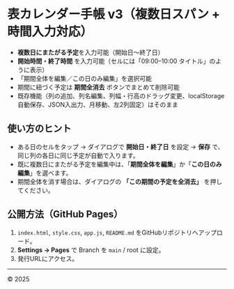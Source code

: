 # 表カレンダー手帳 v3（複数日スパン + 時間入力対応）

- **複数日にまたがる予定**を入力可能（開始日〜終了日）
- **開始時間・終了時間** を入力可能（セルには「09:00–10:00 タイトル」のように表示）
- 「期間全体を編集／この日のみ編集」を選択可能
- 期間に紐づく予定は **期間全消去** ボタンでまとめて削除可能
- 既存機能（列の追加、列名編集、列幅・行高のドラッグ変更、localStorage 自動保存、JSON入出力、月移動、左2列固定）はそのまま

## 使い方のヒント
- ある日のセルをタップ → ダイアログで **開始日・終了日** を設定 → **保存** で、同じ列の各日に同じ予定が自動で入ります。
- 既に複数日にまたがる予定を編集中は、「**期間全体を編集**」か「**この日のみ編集**」を選べます。
- 期間全体を消す場合は、ダイアログの **「この期間の予定を全消去」** を押してください。

## 公開方法（GitHub Pages）
1. `index.html`, `style.css`, `app.js`, `README.md` をGitHubリポジトリへアップロード。
2. **Settings → Pages** で Branch を `main` / root に設定。
3. 発行URLにアクセス。

---
© 2025
